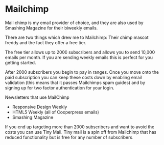# Mailchimp

Mail chimp is my email provider of choice, and they are also used by Smashing Magazine for their biweekly emails.

There are two things which drew me to Mailchimp: Their chimp mascot freddy and the fact they offer a free tier.

The free tier allows up to 2000 subscribers and allows you to send 10,000 emails per month. If you are sending weekly emails this is perfect for you getting started.

After 2000 subscribers you begin to pay in ranges. Once you move onto the paid subscription you can keep these costs down by enabling email validation \(this means that it passes Mailchimps spam guides\) and by signing up for two factor authentication for your login.

Newsletters that use MailChimp

* Responsive Design Weekly
* HTML5 Weekly \(all of Cooperpress emails\)
* Smashing Magazine

If you end up targeting more than 2000 subscribers and want to avoid the costs you can use Tiny Mail. Tiny mail is a spin off from Mailchimp that has reduced functionality but is free for any number of subscribers.

